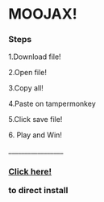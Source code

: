 <h1> MOOJAX! </h1>
<h3> Steps </h3>
<p>1.Download file!</p>
<p>2.Open file! </p>
<p>3.Copy all! </p>
<p>4.Paste on tampermonkey </p>
<p>5.Click save file! </p>
<p>6. Play and Win! </p>
<p>_________________</p>
<h3><a href="https://greasyfork.org/en/scripts/397005-moojax-2-4-autoheal-x5-instakill-discord-game-cursor-best-hotkeys">Click here!</a><p>to direct install </p></h3>
